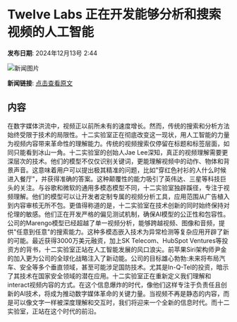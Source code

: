 # Twelve Labs 正在开发能够分析和搜索视频的人工智能

**发布日期**: 2024年12月13号 2:44

![新闻图片](https://pic.chinaz.com/picmap/thumb/202304251756322709_5.jpg)

**新闻链接**: [点击查看原文](https://www.aibase.com/zh/news/13933)

## 内容

在数字媒体洪流中，视频正以前所未有的速度增长。然而，传统的搜索和分析方法始终受限于技术的局限性。十二实验室正在彻底改变这一现状，用人工智能的力量为视频内容带来革命性的理解能力。传统的视频搜索仅停留在标题和标签层面，如同只能看到冰山一角。十二实验室的创始人Jae Lee深知，真正的视频理解需要更深层次的技术。他们的模型不仅仅识别关键词，更能理解视频中的动作、物体和背景声音。这意味着用户可以提出极其精准的问题，比如"穿红色衬衫的人什么时候进入餐厅"，并获得准确的答案。这种颠覆性的能力吸引了英伟达、三星等科技巨头的关注。与谷歌和微软的通用多模态模型不同，十二实验室独辟蹊径，专注于视频理解。他们的模型可以让开发者定制专属的视频分析工具，应用范围从广告植入到内容审核无所不包。更值得称道的是，十二实验室在技术创新的同时始终保持对伦理的敏感。他们正在开发严格的偏见测试机制，确保AI模型的公正性和包容性。公司的Marengo模型已经超越了单一视频分析，能够跨越视频、图像和音频，提供"任意到任意"的搜索能力。这种多模态嵌入技术为异常检测等复杂应用开辟了新的可能。最近获得3000万美元融资，加上SK Telecom、HubSpot Ventures等投资方的背书，十二实验室正站在人工智能发展的风口浪尖。前苹果Siri架构师尹金的加入更为公司的全球化战略注入了新动能。公司的目标雄心勃勃:未来将布局汽车、安全等多个垂直领域，甚至可能涉足国防技术。尤其是In-Q-Tel的投资，暗示了其技术在国家安全领域的潜在应用。十二实验室正在重新定义我们理解和interact视频内容的方式。在这个信息爆炸的时代，像他们这样专注于负责任且创新的AI技术，将成为推动数字媒体革命的关键力量。当视频不再是静态的内容，而是可以像文字一样被深度理解和交互时，我们将迎来一个全新的信息时代。而十二实验室，正站在这个时代的前沿。
